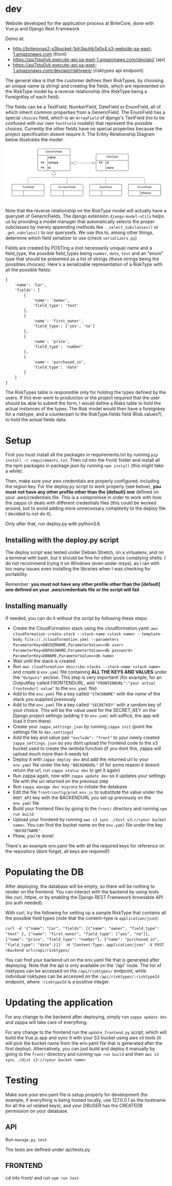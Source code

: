 # dev
Website developed for the application process at BriteCore, done with Vue.js and Django Rest Framework

Demo at:
- http://britejonas2-s3bucket-1ph3quhb7a0x4.s3-website-sa-east-1.amazonaws.com (front)
- https://asi7stu0vk.execute-api.sa-east-1.amazonaws.com/dev/api/ (api)
- https://asi7stu0vk.execute-api.sa-east-1.amazonaws.com/dev/api/risktypes/ (risktypes api endpoint)

The general idea is that the customer defines their RiskTypes, by choosing an unique name (a string) and creating the fields, which are represented on the RiskType model by a reverse relationship (the RiskType being a ForeignKey of each field).

The fields can be a TextField, NumberField, DateField or EnumField, all of which inherit common properties from a GenericField. The EnumField has a special `choices` field, which is an `ArrayField` of django's TextField (no to be confused with our own `TextField` models) that represent the possible choices. Currently the other fields have no special properties because the project specification doesnt require it. The Entity Relationship Diagram below illustrates the model:
![ER Diagram](https://github.com/jonasfs/dev/raw/master/ERD.png "ER Diagram")

Note that the reverse relationship on the RiskType model will actually have a queryset of GenericFields. The django extension `django-model-utils` helps us by providing a model manager that automatically selects the proper subclasses by merely appending methods like `._select_subclasses()` or `.get_subclass()` to our querysets. We use this to, among other things, determine which field serializer to use (check `serializers.py`)

Fields are created by POSTing a (not necessarily unique) name and a field_type, the possible field_types being `number`, `date`, `text` and an "enum" type that should be presented as a list of strings (these strings being the possibles choices). Here's a serializable representation of a RiskType with all the possible fields:

```
{
	'name': 'Car',
	'fields': [
		{
			'name': 'owner',
			'field_type': 'text'
		},
		{
			'name': 'first_owner',
			'field_type': ['yes', 'no']
		},
		{
			'name': 'price',
			'field_type': 'number'
		},
		{
			'name': 'purchased_in',
			'field_type': 'date'
		}
	]
}
```

The RiskTypes table is responsible only for holding the types defined by the users. If this ever went to production or the project required that the user should be able to submit the form, I would define a Risks table to hold the actual instances of the types. The Risk model would then have a foreignkey for a risktype, and a counterpart to the RiskType.fields field (Risk.values?), to hold the actual fields data.


# Setup

First you must install all the packages in requirements.txt by running `pip install -r requirements.txt`. Then cd into the front/ folder and install all the npm packages in package.json by running `npm install` (this might take a while).

Then, make sure your aws credentials are properly configured, including the region key. For the deploy.py script to work properly (see below), **you must not have any other profile other than the [default] one** defined on your .aws/credentials file. This is a compromise in order to work with how the zappa cli deals with different credentials files (this could be worked around, but to avoid adding more unnecessary complexity to the deploy file I decided to not do it).

Only after that, run deploy.py with python3.6.

## Installing with the deploy.py script

The deploy script was tested under Debian Stretch, on a virtualenv, and on a terminal with bash, but it should be fine for other posix complying shells. I do not recommend trying it on Windows (even under msys), as I ran with too many issues even installing the libraries when I was checking for portability. 

Remember: **you must not have any other profile other than the [default] one defined on your .aws/credentials file or the script will fail**.

## Installing manually
If needed, you can do it without the script by following these steps:

- Create the CloudFormation stack using the cloudformation.yaml: `aws cloudformation create-stack --stack-name <stack name> --template-body file://./cloudformation.yaml --parameters ParameterKey=DBUSERNAME,ParameterValue=<db user> ParameterKey=DBPASSWORD,ParameterValue=<db password> ParameterKey=DBNAME,ParameterValue=<db name>` 
- Wait until the stack is created
- Run `aws cloudformation describe-stacks --stack-name <stack name>` and create a `env.yaml` file containing **ALL THE KEYS AND VALUES** under the `"Outputs"` section. This step is very important! (for example, for an OutputKey called FRONTENDURL, add `"FRONTENDURL":"your actual frontendurl value"` to the `env.yaml` file)
- Add to the `env.yaml` file a key called `"STACKNAME"` with the name of the stack you supplied previously
- Add to the `env.yaml` file a key called `"SECRETKEY"` with a random key of your choice. This will be the value used for the SECRET_KEY on the Django project settings (adding it to `env.yaml` will suffice, the app will load it from there) 
- Create your `zappa_settings.json` by running `zappa init` (point the settings file to `dev.settings`) 
- Add the key and value pair `"exclude": "front"` to your newly created `zappa_settings.json` so you dont upload the frontend code to the s3 bucket used to create the lambda function (if you dont this, zappa will upload much more than it needs to)
- Deploy it with `zappa deploy dev` and add the returned url to your `env.yaml` file under the key `"BACKENDURL"` (if for some reason it doesnt return the url, run `zappa status dev` to get it again)
- Run zappa again, now with `zappa update dev` so it updates your settings file with the url returned on the previous step
- Run `zappa manage dev migrate` to initiate the database
- Edit the file `front/config/prod.env.js` to substitute the value under the `ROOT_API` key with the BACKENDURL you set up previously on the `env.yaml` file
- Build your frontend files by going to the `front/` directory and running `npm run build`
- Upload your frontend by running `aws s3 sync ./dist s3://<your bucket name>`. You can find the bucket name on the `env.yaml` file under the key `"BUCKETNAME"`.
- Phew, you're done!

There's an example env.yaml file with all the required keys for reference on the repository (dont forget, all keys are required!)

# Populating the DB

After deploying, the database will be empty, so there will be nothing to render on the frontend. You can interact with the backend by using tools like curl, httpie, or by enabling the Django REST Framework browsable API (no auth needed).  

With curl, try the following for setting up a sample RiskType that contains all the possible field types (note that the content-type is `application/json`):

`curl -d '{"name": "Car", "fields": [{"name": "owner", "field_type": "text" }, {"name": "first_owner", "field_type": ["yes", "no"]}, {"name": "price", "field_type": "number"}, {"name": "purchased_in", "field_type": "date" }]}' -H "Content-Type: application/json" -X POST <backend url>/api/risktypes/`

You can find your backend url on the env.yaml file that is generated after deploying. Note that the api is only available on the '/api' route. The list of risktypes can be accessed on the `/api/risktypes/` endpoint, while individual risktypes can be accessed on the `/api/risktypes/:risktypeId` endpoint, where `:risktypeId` is a positive integer.

# Updating the application

For any change to the backend after deploying, simply run `zappa update dev` and zappa will take care of everything.

For any change to the frontend run the `update_frontend.py` script, which will build the Vue.js app and sync it with your S3 bucket using aws cli tools (it will pick the bucket name from the env.yaml file that is generated after the first deploy). Alternatively, you can just build and deploy it manually by going to the `front/` directory and running `npm run build` and then `aws s3 sync ./dist s3://<your bucket name>`

# Testing

Make sure your env.yaml file is setup properly for development (for example, if everything is being hosted locally, use 127.0.0.1 as the hostname for all the url related keys), and your DBUSER has the CREATEDB permission on your database.

## API

Run `manage.py test`

The tests are defined under api/tests.py

## FRONTEND

cd into front/ and run `npm run test`

